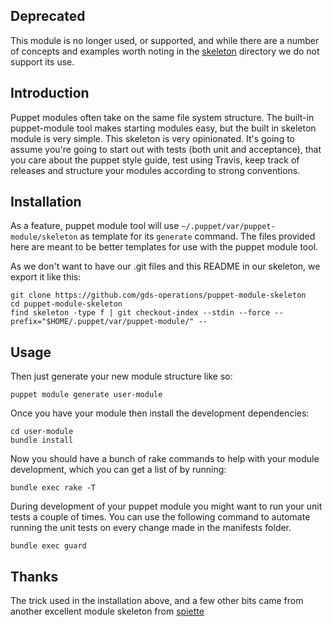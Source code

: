 ## Deprecated

This module is no longer used, or supported, and while there are a number
of concepts and examples worth noting in the [skeleton](/skeleton/)
directory we do not support its use.

## Introduction

Puppet modules often take on the same file system structure. The
built-in puppet-module tool makes starting modules easy, but the built
in skeleton module is very simple. This skeleton is very opinionated.
It's going to assume you're going to start out with tests (both unit and
acceptance), that you care about the puppet style guide, test using Travis,
keep track of releases and structure your modules according to strong
conventions.

## Installation

As a feature, puppet module tool will use `~/.puppet/var/puppet-module/skeleton`
as template for its `generate` command. The files provided here are
meant to be better templates for use with the puppet module tool.

As we don't want to have our .git files and this README in our skeleton, we export it like this:

    git clone https://github.com/gds-operations/puppet-module-skeleton
    cd puppet-module-skeleton
    find skeleton -type f | git checkout-index --stdin --force --prefix="$HOME/.puppet/var/puppet-module/" --

## Usage

Then just generate your new module structure like so:

    puppet module generate user-module

Once you have your module then install the development dependencies:

    cd user-module
    bundle install

Now you should have a bunch of rake commands to help with your module
development, which you can get a list of by running:

    bundle exec rake -T

During development of your puppet module you might want to run your unit tests a couple of times. You can use the following command to automate running the unit tests on every change made in the manifests folder.

    bundle exec guard

## Thanks

The trick used in the installation above, and a few other bits came from
another excellent module skeleton from [spiette](https://github.com/spiette/puppet-module-skeleton)
